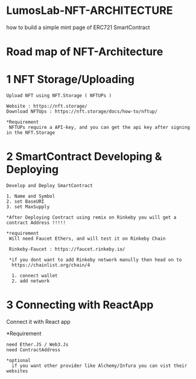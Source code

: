 # LumosLab-NFT-ARCHITECTURE
how to build a simple mint page of ERC721 SmartContract


# Road map of NFT-Architecture 

# 1 NFT Storage/Uploading
    Upload NFT using NFT.Storage ( NFTUPs )
    
    Website : https://nft.storage/
    Download NFTUps : https://nft.storage/docs/how-to/nftup/

    *Requirement 
     NFTUPs require a API-key, and you can get the api key after signing in the NFT.Storage

# 2 SmartContract Developing & Deploying
    Develop and Deploy SmartContract 
    
    1. Name and Symbol 
    2. set BaseURI
    3. set MaxSupply 
    
    *After Deploying Contract using remix on Rinkeby you will get a contract Address !!!!!

    *requirement 
     Will need Faucet Ethers, and will test it on Rinkeby Chain
     
     Rinkeby-Faucet : https://faucet.rinkeby.io/

     *if you dont want to add Rinkeby network manully then head on to 
      https://chainlist.org/chain/4
    
      1. connect wallet
      2. add network 



# 3 Connecting with ReactApp
  Connect it with React app 
  
  *Requirement 
  
    need Ether.JS / Web3.Js
    need ContractAddress 

    *optional 
      if you want other provider like Alchemy/Infura you can vist their websites 


    
